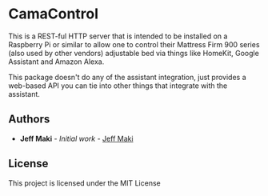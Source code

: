 # CamaControl

This is a REST-ful HTTP server that is intended to be installed on a Raspberry Pi or similar to allow one to control their Mattress Firm 900 series (also used by other vendors) adjustable bed via things like HomeKit, Google Assistant and Amazon Alexa. 

This package doesn't do any of the assistant integration, just provides a web-based API you can tie into other things that integrate with the assistant. 

## Authors

* **Jeff Maki** - *Initial work* - [Jeff Maki](https://github.com/jeffmaki)

## License

This project is licensed under the MIT License 


